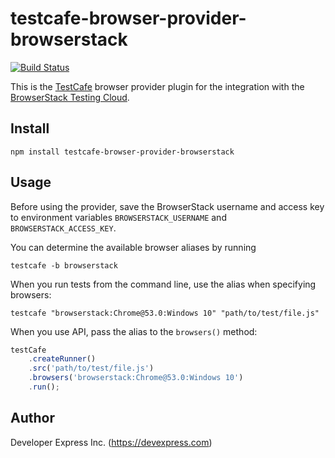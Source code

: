 # testcafe-browser-provider-browserstack
[![Build Status](https://travis-ci.org/DevExpress/testcafe-browser-provider-browserstack.svg)](https://travis-ci.org/DevExpress/testcafe-browser-provider-browserstack)

This is the [TestCafe](http://devexpress.github.io/testcafe) browser provider plugin for the integration with the [BrowserStack Testing Cloud](https://browserstack.com/).

## Install

```
npm install testcafe-browser-provider-browserstack
```

## Usage
Before using the provider, save the BrowserStack username and access key to environment variables `BROWSERSTACK_USERNAME` and `BROWSERSTACK_ACCESS_KEY`.

You can determine the available browser aliases by running
```
testcafe -b browserstack
```

When you run tests from the command line, use the alias when specifying browsers:

```
testcafe "browserstack:Chrome@53.0:Windows 10" "path/to/test/file.js"
```


When you use API, pass the alias to the `browsers()` method:

```js
testCafe
    .createRunner()
    .src('path/to/test/file.js')
    .browsers('browserstack:Chrome@53.0:Windows 10')
    .run();
```

## Author
Developer Express Inc. (https://devexpress.com)
